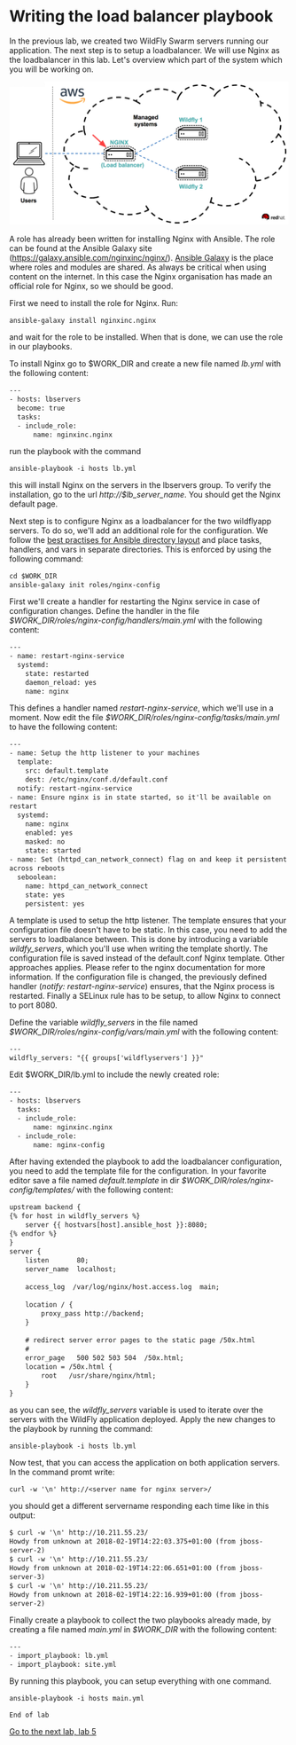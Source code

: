 # Writing the load balancer playbook

In the previous lab, we created two WildFly Swarm servers running our application. The next step is to setup a loadbalancer. We will use Nginx as the loadbalancer in this lab. Let's overview which part of the system which you will be working on.

![Overview of lab environment](../../content/images/app-arch2.png)

A role has already been written for installing Nginx with Ansible. The role can be found at the Ansible Galaxy site (https://galaxy.ansible.com/nginxinc/nginx/). [Ansible Galaxy](https://galaxy.ansible.com) is the place where roles and modules are shared. As always be critical when using content on the internet. In this case the Nginx organisation has made an official role for Nginx, so we should be good.

First we need to install the role for Nginx. Run:

```
ansible-galaxy install nginxinc.nginx
```

and wait for the role to be installed. When that is done, we can use the role in our playbooks.

To install Nginx go to $WORK_DIR and create a new file named *lb.yml* with the following content:

```
---
- hosts: lbservers
  become: true
  tasks:
  - include_role:
      name: nginxinc.nginx
```

run the playbook with the command

```
ansible-playbook -i hosts lb.yml
```

this will install Nginx on the servers in the lbservers group. To verify the installation, go to the url *http://$lb_server_name*. You should get the Nginx default page.

Next step is to configure Nginx as a loadbalancer for the two wildflyapp servers. To do so, we'll add an additional role for the configuration. We follow the [best practises for Ansible directory layout](http://docs.ansible.com/ansible/latest/user_guide/playbooks_best_practices.html) and place tasks, handlers, and vars in separate directories. This is enforced by using the following command:

```
cd $WORK_DIR
ansible-galaxy init roles/nginx-config
```

First we'll create a handler for restarting the Nginx service in case of configuration changes. Define the handler in the file *$WORK_DIR/roles/nginx-config/handlers/main.yml* with the following content:

```
---
- name: restart-nginx-service
  systemd:
    state: restarted
    daemon_reload: yes
    name: nginx
```

This defines a handler named *restart-nginx-service*, which we'll use in a moment. Now edit the file *$WORK_DIR/roles/nginx-config/tasks/main.yml* to have the following content:

```
---
- name: Setup the http listener to your machines
  template:
    src: default.template
    dest: /etc/nginx/conf.d/default.conf
  notify: restart-nginx-service
- name: Ensure nginx is in state started, so it'll be available on restart
  systemd:
    name: nginx
    enabled: yes
    masked: no
    state: started
- name: Set (httpd_can_network_connect) flag on and keep it persistent across reboots
  seboolean:
    name: httpd_can_network_connect
    state: yes
    persistent: yes
```
A template is used to setup the http listener. The template ensures that your configuration file doesn't have to be static. In this case, you need to add the servers to loadbalance between. This is done by introducing a variable *wildfy_servers*, which you'll use when writing the template shortly. The configuration file is saved instead of the default.conf Nginx template. Other approaches applies. Please refer to the nginx documentation for more information. If the configuration file is changed, the previously defined handler (*notify: restart-nginx-service*) ensures, that the Nginx process is restarted. Finally a SELinux rule has to be setup, to allow Nginx to connect to port 8080.

Define the variable *wildfly_servers* in the file named *$WORK_DIR/roles/nginx-config/vars/main.yml* with the following content:

```
---
wildfly_servers: "{{ groups['wildflyservers'] }}"
```

Edit $WORK_DIR/lb.yml to include the newly created role:

```
---
- hosts: lbservers
  tasks:
  - include_role:
      name: nginxinc.nginx
  - include_role:
      name: nginx-config
```

After having extended the playbook to add the loadbalancer configuration, you need to add the template file for the configuration. In your favorite editor save a file named *default.template* in dir *$WORK_DIR/roles/nginx-config/templates/* with the following content:

```
upstream backend {
{% for host in wildfly_servers %}
    server {{ hostvars[host].ansible_host }}:8080;
{% endfor %}
}
server {
    listen       80;
    server_name  localhost;

    access_log  /var/log/nginx/host.access.log  main;

    location / {
        proxy_pass http://backend;
    }

    # redirect server error pages to the static page /50x.html
    #
    error_page   500 502 503 504  /50x.html;
    location = /50x.html {
        root   /usr/share/nginx/html;
    }
}
```

as you can see, the *wildfly_servers* variable is used to iterate over the servers with the WildFly application deployed. Apply the new changes to the playbook by running the command:

```
ansible-playbook -i hosts lb.yml
```

Now test, that you can access the application on both application servers. In the command promt write:

```
curl -w '\n' http://<server name for nginx server>/
```

you should get a different servername responding each time like in this output:

```
$ curl -w '\n' http://10.211.55.23/
Howdy from unknown at 2018-02-19T14:22:03.375+01:00 (from jboss-server-2)
$ curl -w '\n' http://10.211.55.23/
Howdy from unknown at 2018-02-19T14:22:06.651+01:00 (from jboss-server-3)
$ curl -w '\n' http://10.211.55.23/
Howdy from unknown at 2018-02-19T14:22:16.939+01:00 (from jboss-server-2)
```

Finally create a playbook to collect the two playbooks already made, by creating a file named *main.yml* in *$WORK_DIR* with the following content:

```
---
- import_playbook: lb.yml
- import_playbook: site.yml
```

By running this playbook, you can setup everything with one command.

```
ansible-playbook -i hosts main.yml
```

```
End of lab
```
[Go to the next lab, lab 5](../lab-5/README.md)
